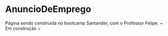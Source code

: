 # AnuncioDeEmprego
 Página sendo construida no bootcamp Santander, com o Professor Felipe. ~ Em construção ~
